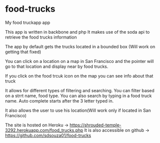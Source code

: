 # food-trucks
My food truckapp app

This app is written in backbone and php
It makes use of the soda api to retrieve the food trucks information

The app by default gets the trucks located in a bounded box (Will work on getting that fixed)

You can click on a location on a map in San Francisco and the pointer will go to that location and display near by food trucks.

If you click on the food trcuk icon on the map you can see info about that truck

It allows for different types of filtering and searching. 
You can filter based on a strrt name, food type.
You can also search by typing in a food truck name. Auto complete starts after the 3 letter typed in.

It also allows the user to use his location(Will work only if located in San Francisco)

The site is hosted on Heroku -> https://shrouded-temple-3292.herokuapp.com/food_trucks.php
It is also accessible on github -> https://github.com/sdsouza01/food-trucks